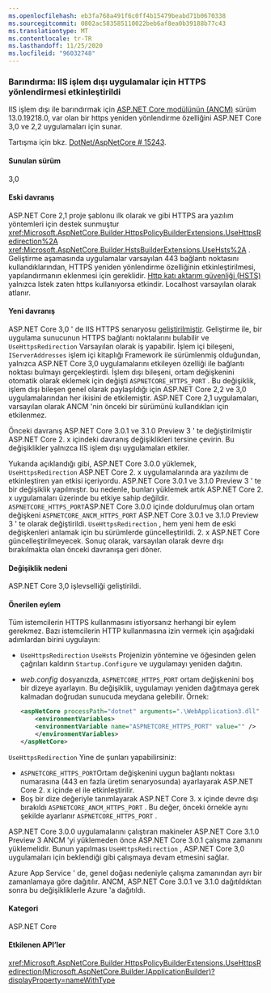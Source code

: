 ```yaml
---
ms.openlocfilehash: eb3fa768a491f6c0ff4b15479beabd71b0670338
ms.sourcegitcommit: 0802ac583585110022beb6af8ea0b39188b77c43
ms.translationtype: MT
ms.contentlocale: tr-TR
ms.lasthandoff: 11/25/2020
ms.locfileid: "96032748"
---
```

### <a name="hosting-https-redirection-enabled-for-iis-out-of-process-apps"></a>Barındırma: IIS işlem dışı uygulamalar için HTTPS yönlendirmesi etkinleştirildi

IIS işlem dışı ile barındırmak için [ASP.NET Core modülünün (ANCM)](/aspnet/core/host-and-deploy/aspnet-core-module) sürüm 13.0.19218.0, var olan bir https yeniden yönlendirme özelliğini ASP.NET Core 3,0 ve 2,2 uygulamaları için sunar.

Tartışma için bkz. [DotNet/AspNetCore # 15243](https://github.com/dotnet/AspNetCore/issues/15243).

#### <a name="version-introduced"></a>Sunulan sürüm

3,0

#### <a name="old-behavior"></a>Eski davranış

ASP.NET Core 2,1 proje şablonu ilk olarak ve gibi HTTPS ara yazılım yöntemleri için destek sunmuştur <xref:Microsoft.AspNetCore.Builder.HttpsPolicyBuilderExtensions.UseHttpsRedirection%2A> <xref:Microsoft.AspNetCore.Builder.HstsBuilderExtensions.UseHsts%2A> . Geliştirme aşamasında uygulamalar varsayılan 443 bağlantı noktasını kullandıklarından, HTTPS yeniden yönlendirme özelliğinin etkinleştirilmesi, yapılandırmanın eklenmesi için gereklidir. [Http katı aktarım güvenliği (HSTS)](https://cheatsheetseries.owasp.org/cheatsheets/HTTP_Strict_Transport_Security_Cheat_Sheet.html) yalnızca Istek zaten https kullanıyorsa etkindir. Localhost varsayılan olarak atlanır.

#### <a name="new-behavior"></a>Yeni davranış

ASP.NET Core 3,0 ' de IIS HTTPS senaryosu [geliştirilmiştir](https://github.com/dotnet/AspNetCore/pull/4685). Geliştirme ile, bir uygulama sunucunun HTTPS bağlantı noktalarını bulabilir ve `UseHttpsRedirection` Varsayılan olarak iş yapabilir. İşlem içi bileşeni, `IServerAddresses` işlem içi kitaplığı Framework ile sürümlenmiş olduğundan, yalnızca ASP.NET Core 3,0 uygulamalarını etkileyen özelliği ile bağlantı noktası bulmayı gerçekleştirdi. İşlem dışı bileşeni, ortam değişkenini otomatik olarak eklemek için değişti `ASPNETCORE_HTTPS_PORT` . Bu değişiklik, işlem dışı bileşen genel olarak paylaşıldığı için ASP.NET Core 2,2 ve 3,0 uygulamalarından her ikisini de etkilemiştir. ASP.NET Core 2,1 uygulamaları, varsayılan olarak ANCM 'nin önceki bir sürümünü kullandıkları için etkilenmez.

Önceki davranış ASP.NET Core 3.0.1 ve 3.1.0 Preview 3 ' te değiştirilmiştir ASP.NET Core 2. x içindeki davranış değişiklikleri tersine çevirin. Bu değişiklikler yalnızca IIS işlem dışı uygulamaları etkiler.

Yukarıda açıklandığı gibi, ASP.NET Core 3.0.0 yüklemek, `UseHttpsRedirection` ASP.NET Core 2. x uygulamalarında ara yazılımı de etkinleştiren yan etkisi içeriyordu. ASP.NET Core 3.0.1 ve 3.1.0 Preview 3 ' te bir değişiklik yapılmıştır. bu nedenle, bunları yüklemek artık ASP.NET Core 2. x uygulamaları üzerinde bu etkiye sahip değildir. `ASPNETCORE_HTTPS_PORT`ASP.NET Core 3.0.0 içinde doldurulmuş olan ortam değişkeni `ASPNETCORE_ANCM_HTTPS_PORT` ASP.NET Core 3.0.1 ve 3.1.0 Preview 3 ' te olarak değiştirildi. `UseHttpsRedirection` , hem yeni hem de eski değişkenleri anlamak için bu sürümlerde güncelleştirildi. 2. x ASP.NET Core güncelleştirilmeyecek. Sonuç olarak, varsayılan olarak devre dışı bırakılmakta olan önceki davranışa geri döner.

#### <a name="reason-for-change"></a>Değişiklik nedeni

ASP.NET Core 3,0 işlevselliği geliştirildi.

#### <a name="recommended-action"></a>Önerilen eylem

Tüm istemcilerin HTTPS kullanmasını istiyorsanız herhangi bir eylem gerekmez. Bazı istemcilerin HTTP kullanmasına izin vermek için aşağıdaki adımlardan birini uygulayın:

* `UseHttpsRedirection` `UseHsts` Projenizin yöntemine ve öğesinden gelen çağrıları kaldırın `Startup.Configure` ve uygulamayı yeniden dağıtın.
* *web.config* dosyanızda, `ASPNETCORE_HTTPS_PORT` ortam değişkenini boş bir dizeye ayarlayın. Bu değişiklik, uygulamayı yeniden dağıtmaya gerek kalmadan doğrudan sunucuda meydana gelebilir. Örnek:

    ```xml
    <aspNetCore processPath="dotnet" arguments=".\WebApplication3.dll" stdoutLogEnabled="false" stdoutLogFile="\\?\%home%\LogFiles\stdout" >
        <environmentVariables>
        <environmentVariable name="ASPNETCORE_HTTPS_PORT" value="" />
        </environmentVariables>
    </aspNetCore>
    ```

`UseHttpsRedirection` Yine de şunları yapabilirsiniz:

* `ASPNETCORE_HTTPS_PORT`Ortam değişkenini uygun bağlantı noktası numarasına (443 en fazla üretim senaryosunda) ayarlayarak ASP.NET Core 2. x içinde el ile etkinleştirilir.
* Boş bir dize değeriyle tanımlayarak ASP.NET Core 3. x içinde devre dışı bırakıldı `ASPNETCORE_ANCM_HTTPS_PORT` . Bu değer, önceki örnekle aynı şekilde ayarlanır `ASPNETCORE_HTTPS_PORT` .

ASP.NET Core 3.0.0 uygulamalarını çalıştıran makineler ASP.NET Core 3.1.0 Preview 3 ANCM 'yi yüklemeden önce ASP.NET Core 3.0.1 çalışma zamanını yüklemelidir. Bunun yapılması `UseHttpsRedirection` , ASP.NET Core 3,0 uygulamaları için beklendiği gibi çalışmaya devam etmesini sağlar.

Azure App Service ' de, genel doğası nedeniyle çalışma zamanından ayrı bir zamanlamaya göre dağıtılır. ANCM, ASP.NET Core 3.0.1 ve 3.1.0 dağıtıldıktan sonra bu değişikliklerle Azure 'a dağıtıldı.

#### <a name="category"></a>Kategori

ASP.NET Core

#### <a name="affected-apis"></a>Etkilenen API’ler

<xref:Microsoft.AspNetCore.Builder.HttpsPolicyBuilderExtensions.UseHttpsRedirection(Microsoft.AspNetCore.Builder.IApplicationBuilder)?displayProperty=nameWithType>

<!-- 

#### Affected APIs

`M:Microsoft.AspNetCore.Builder.HttpsPolicyBuilderExtensions.UseHttpsRedirection(Microsoft.AspNetCore.Builder.IApplicationBuilder)`

-->
